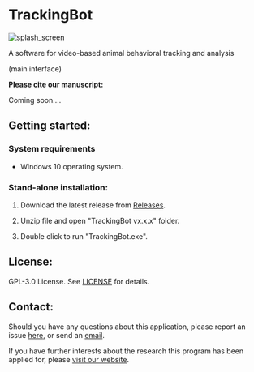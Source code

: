 # TrackingBot

![splash_screen](https://user-images.githubusercontent.com/49441654/153735118-b5fd7fc2-fd11-4179-b9c1-1e5c4985f3dc.png)



A software for video-based animal behavioral tracking and analysis

(main interface)

**Please cite our manuscript:**

Coming soon....

Getting started:
------------

### System requirements

* Windows 10 operating system.


### Stand-alone installation:

1. Download the latest release from [Releases](https://github.com/Ayanaminn/TrackingBot/releases).

2. Unzip file and open "TrackingBot vx.x.x" folder.

3. Double click to run "TrackingBot.exe".

License:
------------

GPL-3.0 License. See [LICENSE](https://github.com/Ayanaminn/TrackingBot/blob/master/LICENSE) for details.


Contact:
------------

Should you have any questions about this application, please report an issue [here](https://github.com/Ayanaminn/TrackingBot/issues), or send an [email](mailto:yutao.bai@student.rmit.edu.au).

If you have further interests about the research this program has been applied for, please [visit our website](https://neurotoxlab.com).
